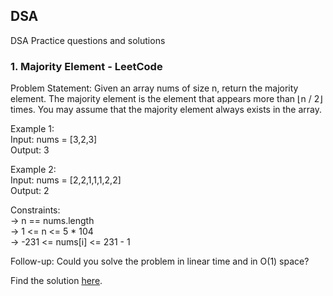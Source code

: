 ## DSA
DSA Practice questions and solutions

### 1. Majority Element - LeetCode
Problem Statement:
Given an array nums of size n, return the majority element.
The majority element is the element that appears more than ⌊n / 2⌋ times. You may assume that the majority element always exists in the array.

Example 1:  
Input: nums = [3,2,3]  
Output: 3  

Example 2:  
Input: nums = [2,2,1,1,1,2,2]  
Output: 2  

Constraints:  
-> n == nums.length  
-> 1 <= n <= 5 * 104  
-> -231 <= nums[i] <= 231 - 1  

Follow-up: Could you solve the problem in linear time and in O(1) space?  

Find the solution [here](https://github.com/Maniharika-1/DSA/blob/main/Majority%20Element%20-%20LeetCode.txt).  
